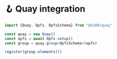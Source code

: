 
# 🪝 Quay integration

```ts
import {Quay, Opfs, OpfsSchema} from "@e280/quay"

const quay = new Quay()
const opfs = await Opfs.setup()
const group = quay.group<OpfsSchema>(opfs)

register(group.elements())
```

